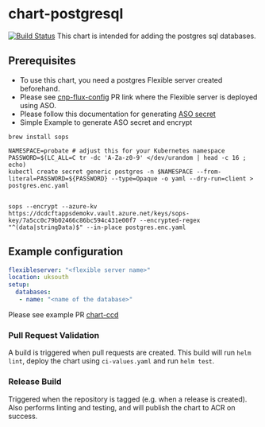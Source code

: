 # chart-postgresql
[![Build Status](https://dev.azure.com/hmcts/PlatformOperations/_apis/build/status/chart-postgresql)](https://dev.azure.com/hmcts/PlatformOperations/_build?definitionId=856)
This chart is intended for adding the postgres sql databases.

## Prerequisites

- To use this chart, you need a postgres Flexible server created beforehand.
- Please see [cnp-flux-config](https://github.com/hmcts/cnp-flux-config/pull/25165) PR link where the Flexible server is deployed using ASO.
- Please follow this documentation for generating [ASO secret](https://github.com/hmcts/cnp-flux-config/blob/master/docs/secrets-sops-encryption.md)
- Simple Example to generate ASO secret and encrypt
```
brew install sops
```

```
NAMESPACE=probate # adjust this for your Kubernetes namespace
PASSWORD=$(LC_ALL=C tr -dc 'A-Za-z0-9' </dev/urandom | head -c 16 ; echo)
kubectl create secret generic postgres -n $NAMESPACE --from-literal=PASSWORD=${PASSWORD} --type=Opaque -o yaml --dry-run=client > postgres.enc.yaml


sops --encrypt --azure-kv https://dcdcftappsdemokv.vault.azure.net/keys/sops-key/7a5cc0c79b02466c86bc594c431e00f7 --encrypted-regex "^(data|stringData)$" --in-place postgres.enc.yaml
```
## Example configuration

```yaml
flexibleserver: "<flexible server name>"
location: uksouth
setup:
  databases:
   - name: "<name of the database>"
```

Please see example PR [chart-ccd](https://github.com/hmcts/chart-ccd/pull/278)
### Pull Request Validation

A build is triggered when pull requests are created. This build will run `helm lint`, deploy the chart using `ci-values.yaml` and run `helm test`.

### Release Build

Triggered when the repository is tagged (e.g. when a release is created). Also performs linting and testing, and will publish the chart to ACR on success.
